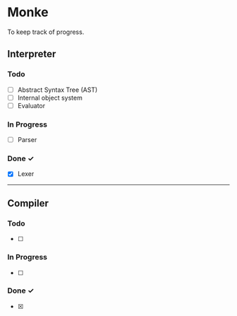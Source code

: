 # Monke

To keep track of progress.

## Interpreter
### Todo
- [ ] Abstract Syntax Tree (AST)
- [ ] Internal object system
- [ ] Evaluator

### In Progress
- [ ] Parser

### Done ✓
- [x] Lexer

---  

## Compiler
### Todo
- [ ]   

### In Progress

- [ ]   

### Done ✓

- [x]   

